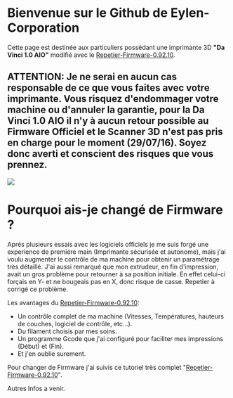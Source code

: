 # Bienvenue sur le Github de Eylen-Corporation

Cette page est destinée aux particuliers possédant une imprimante 3D **"Da Vinci 1.0 AIO"** modifié avec le [Repetier-Firmware-0.92.10](https://github.com/luc-github/Repetier-Firmware-0.92/tree/devt).

## ATTENTION: Je ne serai en aucun cas responsable de ce que vous faites avec votre imprimante. Vous risquez d'endommager votre machine ou d'annuler la garantie, pour la Da Vinci 1.0 AIO il n'y à aucun retour possible au Firmware Officiel et le Scanner 3D n'est pas pris en charge pour le moment (29/07/16). Soyez donc averti et conscient des risques que vous prennez.

![](https://images-na.ssl-images-amazon.com/images/I/61yCScw0nyL._SL1000_.jpg)

# Pourquoi ais-je changé de Firmware ?

Aprés plusieurs essais avec les logiciels officiels je me suis forgé une experience de premiére main (Imprimante sécurisée et autonome), mais j'ai voulu augmenter le contrôle de ma machine pour obtenir un paramétrage très détaillé. J'ai aussi remarqué que mon extrudeur, en fin d'impression, avait un gros problème pour retourner à sa position initiale. En effet celui-ci forçais en Y- et ne bougeais pas en X, donc risque de casse. Repetier à corrigé ce problème.

Les avantages du [Repetier-Firmware-0.92.10](https://github.com/luc-github/Repetier-Firmware-0.92/tree/devt): 
- Un contrôle complet de ma machine (Vitesses, Températures, hauteurs de couches, logiciel de contrôle, etc...).
- Du filament choisis par mes soins.
- Un programme Gcode que j'ai configuré pour faciliter mes impressions (Début) et (Fin).
- Et j'en oublie surement.

Pour changer de Firmware j'ai suivis ce tutoriel très complet "[Repetier-Firmware-0.92.10](https://github.com/luc-github/Repetier-Firmware-0.92/tree/devt)".

Autres Infos a venir.
